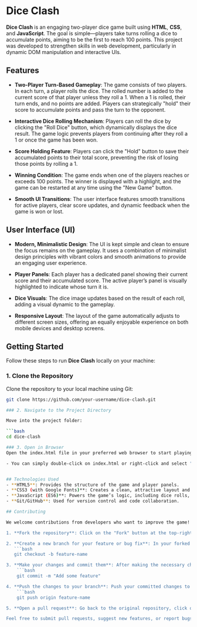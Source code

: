 # Dice Clash

**Dice Clash** is an engaging two-player dice game built using **HTML**, **CSS**, and **JavaScript**. The goal is simple—players take turns rolling a dice to accumulate points, aiming to be the first to reach 100 points. This project was developed to strengthen skills in web development, particularly in dynamic DOM manipulation and interactive UIs.

## Features

- **Two-Player Turn-Based Gameplay**: The game consists of two players. In each turn, a player rolls the dice. The rolled number is added to the current score of that player unless they roll a 1. When a 1 is rolled, their turn ends, and no points are added. Players can strategically "hold" their score to accumulate points and pass the turn to the opponent.
  
- **Interactive Dice Rolling Mechanism**: Players can roll the dice by clicking the "Roll Dice" button, which dynamically displays the dice result. The game logic prevents players from continuing after they roll a 1 or once the game has been won.

- **Score Holding Feature**: Players can click the "Hold" button to save their accumulated points to their total score, preventing the risk of losing those points by rolling a 1.

- **Winning Condition**: The game ends when one of the players reaches or exceeds 100 points. The winner is displayed with a highlight, and the game can be restarted at any time using the "New Game" button.

- **Smooth UI Transitions**: The user interface features smooth transitions for active players, clear score updates, and dynamic feedback when the game is won or lost.

## User Interface (UI)

- **Modern, Minimalistic Design**: The UI is kept simple and clean to ensure the focus remains on the gameplay. It uses a combination of minimalist design principles with vibrant colors and smooth animations to provide an engaging user experience.

- **Player Panels**: Each player has a dedicated panel showing their current score and their accumulated score. The active player’s panel is visually highlighted to indicate whose turn it is.

- **Dice Visuals**: The dice image updates based on the result of each roll, adding a visual dynamic to the gameplay.

- **Responsive Layout**: The layout of the game automatically adjusts to different screen sizes, offering an equally enjoyable experience on both mobile devices and desktop screens.

## Getting Started

Follow these steps to run **Dice Clash** locally on your machine:

### 1. Clone the Repository

Clone the repository to your local machine using Git:

```bash
git clone https://github.com/your-username/dice-clash.git

### 2. Navigate to the Project Directory

Move into the project folder:

```bash
cd dice-clash

### 3. Open in Browser
Open the index.html file in your preferred web browser to start playing the game:

- You can simply double-click on index.html or right-click and select "Open with" to choose your browser.


## Technologies Used
- **HTML5**: Provides the structure of the game and player panels.
- **CSS3 (with Google Fonts)**: Creates a clean, attractive layout and responsive design, including animations for player turns and score updates.
- **JavaScript (ES6)**: Powers the game’s logic, including dice rolls, score updates, player switching, and the win condition.
- **Git/GitHub**: Used for version control and code collaboration.

## Contributing

We welcome contributions from developers who want to improve the game! Here's how you can contribute:

1. **Fork the repository**: Click on the "Fork" button at the top-right corner of this page to create a copy of the repository in your GitHub account.

2. **Create a new branch for your feature or bug fix**: In your forked repository, create a new branch to isolate your changes:
   ```bash
   git checkout -b feature-name

3. **Make your changes and commit them**: After making the necessary changes, commit them with a descriptive message:
    ```bash
    git commit -m "Add some feature"

4. **Push the changes to your branch**: Push your committed changes to the branch in your forked repository:
    ```bash
    git push origin feature-name

5. **Open a pull request**: Go back to the original repository, click on the "Pull Requests" tab, and then click "New Pull Request." Select your branch, describe the changes you’ve made, and submit your pull request.

Feel free to submit pull requests, suggest new features, or report bugs. All contributions are appreciated!
